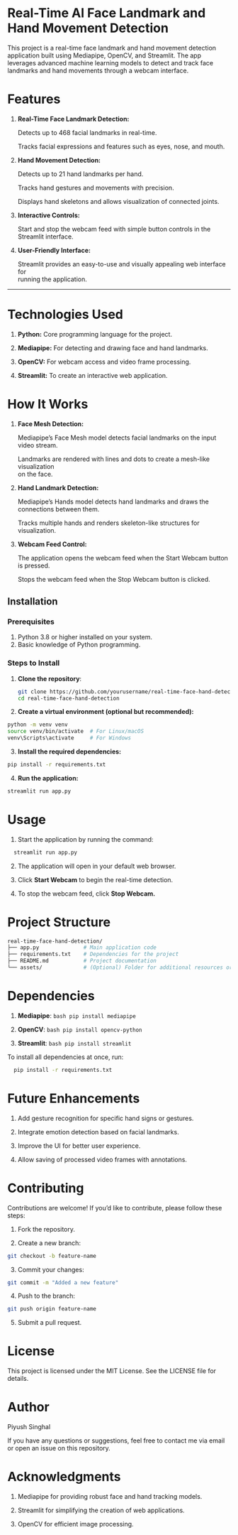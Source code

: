 # Real-Time AI Face Landmark and Hand Movement Detection

This project is a real-time face landmark and hand movement detection application built using Mediapipe, OpenCV, and Streamlit. The app leverages advanced machine learning models to detect and track face landmarks and hand movements through a webcam interface.

# Features

1. **Real-Time Face Landmark Detection:**

    Detects up to 468 facial landmarks in real-time.

    Tracks facial expressions and features such as eyes, nose, and mouth.

2. **Hand Movement Detection:**

    Detects up to 21 hand landmarks per hand.

    Tracks hand gestures and movements with precision.

    Displays hand skeletons and allows visualization of connected joints.

3. **Interactive Controls:**

    Start and stop the webcam feed with simple button controls in the Streamlit interface.

4. **User-Friendly Interface:**

    Streamlit provides an easy-to-use and visually appealing web interface for     
    running the application.

-------------------------------------------------------------

# Technologies Used

1. **Python:** Core programming language for the project.

2. **Mediapipe:** For detecting and drawing face and hand landmarks.

3. **OpenCV:** For webcam access and video frame processing.

4. **Streamlit:** To create an interactive web application.

# How It Works

1. **Face Mesh Detection:**

    Mediapipe’s Face Mesh model detects facial landmarks on the input video stream.

    Landmarks are rendered with lines and dots to create a mesh-like visualization   
    on the face.

2. **Hand Landmark Detection:**

    Mediapipe’s Hands model detects hand landmarks and draws the connections between   them.
  
    Tracks multiple hands and renders skeleton-like structures for visualization.

3. **Webcam Feed Control:**

    The application opens the webcam feed when the Start Webcam button is pressed.
  
    Stops the webcam feed when the Stop Webcam button is clicked.

## Installation

### Prerequisites

1. Python 3.8 or higher installed on your system.
2. Basic knowledge of Python programming.

### Steps to Install

1. **Clone the repository**:

   ```bash
   git clone https://github.com/yourusername/real-time-face-hand-detection.git
   cd real-time-face-hand-detection
   ```

2. **Create a virtual environment (optional but recommended):**

  ```bash
  python -m venv venv
  source venv/bin/activate  # For Linux/macOS
  venv\Scripts\activate     # For Windows
  ```

3. **Install the required dependencies:**

  ```bash
  pip install -r requirements.txt
  ```

4. **Run the application:**

  ```bash
  streamlit run app.py
  ```

# Usage

1. Start the application by running the command:
  ```bash
    streamlit run app.py
  ```

2. The application will open in your default web browser.

3. Click **Start Webcam** to begin the real-time detection.

4. To stop the webcam feed, click **Stop Webcam.**

# Project Structure

  ```bash
  real-time-face-hand-detection/
  ├── app.py              # Main application code
  ├── requirements.txt    # Dependencies for the project
  ├── README.md           # Project documentation
  └── assets/             # (Optional) Folder for additional resources or images
  ```

# Dependencies

1. **Mediapipe**: ```bash pip install mediapipe ```

2. **OpenCV**: ```bash pip install opencv-python ```

3. **Streamlit**: ```bash pip install streamlit ```

To install all dependencies at once, run:
  ```bash
    pip install -r requirements.txt
  ```

# Future Enhancements

1. Add gesture recognition for specific hand signs or gestures.

2. Integrate emotion detection based on facial landmarks.

3. Improve the UI for better user experience.

4. Allow saving of processed video frames with annotations.

# Contributing

Contributions are welcome! If you’d like to contribute, please follow these steps:

1. Fork the repository.

2. Create a new branch:
  ```bash
  git checkout -b feature-name
  ```

3. Commit your changes:
  ```bash
  git commit -m "Added a new feature"
  ```

4. Push to the branch:
  ```bash
  git push origin feature-name
  ```

5. Submit a pull request.

# License

  This project is licensed under the MIT License. See the LICENSE file for details.

# Author

  Piyush Singhal
  
  If you have any questions or suggestions, feel free to contact me via email or open an issue on this repository.

# Acknowledgments

1. Mediapipe for providing robust face and hand tracking models.

2. Streamlit for simplifying the creation of web applications.

3. OpenCV for efficient image processing.

